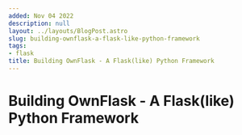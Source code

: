 ```yaml
---
added: Nov 04 2022
description: null
layout: ../layouts/BlogPost.astro
slug: building-ownflask-a-flask-like-python-framework
tags:
- flask
title: Building OwnFlask - A Flask(like) Python Framework
---
```


# Building OwnFlask - A Flask(like) Python Framework